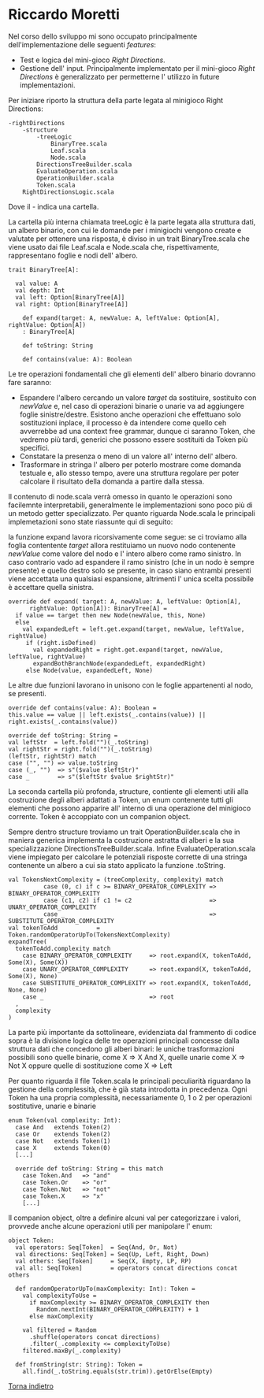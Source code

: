 # Riccardo Moretti

Nel corso dello sviluppo mi sono occupato principalmente dell'implementazione delle seguenti *features*:

- Test e logica del mini-gioco *Right Directions*.
- Gestione dell' input. Principalmente implementato per il mini-gioco *Right Directions* è generalizzato per permetterne l' utilizzo in future implementazioni.

Per iniziare riporto la struttura della parte legata al minigioco Right Directions:
```
-rightDirections
    -structure
        -treeLogic
            BinaryTree.scala
            Leaf.scala
            Node.scala
        DirectionsTreeBuilder.scala
        EvaluateOperation.scala
        OperationBuilder.scala
        Token.scala
    RightDirectionsLogic.scala
```

Dove il *-* indica una cartella.

La cartella più interna chiamata treeLogic è la parte legata alla struttura dati, un albero binario, con 
cui le domande per i minigiochi vengono create e valutate per ottenere una risposta, è diviso in un trait BinaryTree.scala
che viene usato dai file Leaf.scala e Node.scala che, rispettivamente, rappresentano foglie e nodi dell' albero.

```
trait BinaryTree[A]:

  val value: A
  val depth: Int
  val left: Option[BinaryTree[A]]
  val right: Option[BinaryTree[A]]
  
    def expand(target: A, newValue: A, leftValue: Option[A], rightValue: Option[A])
    : BinaryTree[A]
    
    def toString: String
    
    def contains(value: A): Boolean
```

Le tre operazioni fondamentali che gli elementi dell' albero binario 
dovranno fare saranno: 

- Espandere l'albero cercando un valore *target* da sostituire, sostituito con
*newValue* e, nel caso di operazioni binarie o unarie va ad aggiungere 
foglie sinistre/destre. Esistono anche operazioni che effettuano solo 
sostituzioni inplace, il processo è da intendere come quello ceh avverrebbe
ad una context free grammar, dunque ci saranno Token, che vedremo più tardi,
generici che possono essere sostituiti da Token più specifici.
- Constatare la presenza o meno di un valore all' interno dell' albero.
- Trasformare in stringa l' albero per poterlo mostrare come
domanda testuale e, allo stesso tempo, avere una struttura regolare per
poter calcolare il risultato della domanda a partire dalla
stessa.

Il contenuto di node.scala verrà omesso in quanto le operazioni sono facilemnte
interpretabili, generalmente le implementazioni sono poco più di un metodo 
getter specializzato.
Per quanto riguarda Node.scala le principali implemetazioni sono state riassunte 
qui di seguito:

la funzione expand lavora ricorsivamente come segue: se ci troviamo alla foglia 
contentente *target* allora restituiamo un nuovo nodo contenente *newValue* come 
valore del nodo e l' intero albero come ramo sinistro.
In caso contrario vado ad espandere il ramo sinistro (che in un nodo è sempre presente)
e quello destro solo se presente, in caso siano entrambi presenti viene accettata una
qualsiasi espansione, altrimenti l' unica scelta possibile è accettare quella sinistra.
```
override def expand( target: A, newValue: A, leftValue: Option[A],
      rightValue: Option[A]): BinaryTree[A] =
  if value == target then new Node(newValue, this, None)
  else
    val expandedLeft = left.get.expand(target, newValue, leftValue, rightValue)
     if (right.isDefined)
       val expandedRight = right.get.expand(target, newValue, leftValue, rightValue)
       expandBothBranchNode(expandedLeft, expandedRight)
     else Node(value, expandedLeft, None)
```

Le altre due funzioni lavorano in unisono con le foglie appartenenti al nodo,
 se presenti.

```
override def contains(value: A): Boolean =
this.value == value || left.exists(_.contains(value)) || right.exists(_.contains(value))

override def toString: String =
val leftStr  = left.fold("")(_.toString)
val rightStr = right.fold("")(_.toString)
(leftStr, rightStr) match
case ("", "") => value.toString
case (_, "")  => s"($value $leftStr)"
case _        => s"($leftStr $value $rightStr)"
```

La seconda cartella più profonda, structure, contiente gli elementi
utili alla costruzione degli alberi adattati a Token, un enum contenente
tutti gli elementi che possono apparire all' interno di una operazione 
del minigioco corrente. Token è accoppiato con un companion object.

Sempre dentro structure troviamo un trait OperationBuilder.scala che in
maniera generica implementa la costruzione astratta di alberi e la sua 
specializzazione DirectionsTreeBuilder.scala. Infine EvaluateOperation.scala 
viene impiegato per calcolare le potenziali risposte corrette di una stringa
contenente un albero a cui sia stato applicato la funzione .toString.

```
val TokensNextComplexity = (treeComplexity, complexity) match
          case (0, c) if c >= BINARY_OPERATOR_COMPLEXITY => BINARY_OPERATOR_COMPLEXITY
          case (c1, c2) if c1 != c2                      => UNARY_OPERATOR_COMPLEXITY
          case _                                         => SUBSTITUTE_OPERATOR_COMPLEXITY
val tokenToAdd           = Token.randomOperatorUpTo(TokensNextComplexity)
expandTree(
  tokenToAdd.complexity match
    case BINARY_OPERATOR_COMPLEXITY     => root.expand(X, tokenToAdd, Some(X), Some(X))
    case UNARY_OPERATOR_COMPLEXITY      => root.expand(X, tokenToAdd, Some(X), None)
    case SUBSTITUTE_OPERATOR_COMPLEXITY => root.expand(X, tokenToAdd, None, None)
    case _                              => root
  ,
  complexity
)
```
La parte più importante da sottolineare, evidenziata dal frammento di codice sopra
è la divisione logica delle tre operazioni principali concesse dalla struttura
dati che concedono gli alberi binari: le uniche trasformazioni possibili sono quelle 
binarie, come X => X And X, quelle unarie come X => Not X oppure quelle di
sostituzione come X => Left

Per quanto riguarda il file Token.scala le principali peculiarità riguardano
la gestione della complessità, che è già stata introdotta in precedenza. 
Ogni Token ha una propria complessità, necessariamente 0, 1 o 2 per operazioni 
sostitutive, unarie e binarie

```
enum Token(val complexity: Int):
  case And   extends Token(2)
  case Or    extends Token(2)
  case Not   extends Token(1)
  case X     extends Token(0)
  [...]
  
  override def toString: String = this match
    case Token.And   => "and"
    case Token.Or    => "or"
    case Token.Not   => "not"
    case Token.X     => "x"
    [...]
```
Il companion object, oltre a definire alcuni val per categorizzare i valori,
provvede anche alcune operazioni utili per manipolare l' enum:
```
object Token:
  val operators: Seq[Token]  = Seq(And, Or, Not)
  val directions: Seq[Token] = Seq(Up, Left, Right, Down)
  val others: Seq[Token]     = Seq(X, Empty, LP, RP)
  val all: Seq[Token]        = operators concat directions concat others
  
  def randomOperatorUpTo(maxComplexity: Int): Token =
    val complexityToUse =
      if maxComplexity >= BINARY_OPERATOR_COMPLEXITY then 
        Random.nextInt(BINARY_OPERATOR_COMPLEXITY) + 1
      else maxComplexity

    val filtered = Random
      .shuffle(operators concat directions)
      .filter(_.complexity <= complexityToUse)
    filtered.maxBy(_.complexity)
      
  def fromString(str: String): Token =
    all.find(_.toString.equals(str.trim)).getOrElse(Empty)
```
[Torna indietro](../Implementazione.md)
